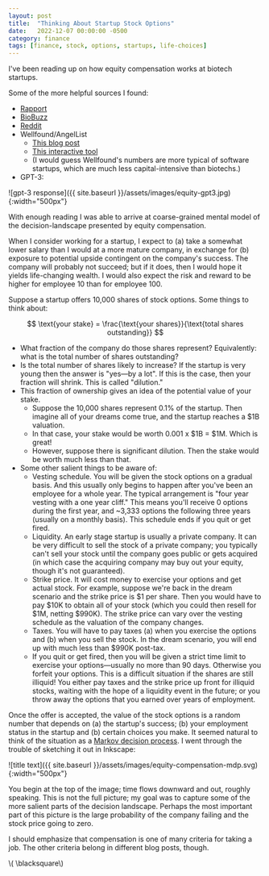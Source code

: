 ```yaml
---
layout: post
title:  "Thinking About Startup Stock Options"
date:   2022-12-07 00:00:00 -0500
category: finance
tags: [finance, stock, options, startups, life-choices] 
---
```


I've been reading up on how equity compensation works at biotech startups.

Some of the more helpful sources I found:

* [Rapport](https://rapport.bio/all-stories/value-of-equity)
* [BioBuzz](https://biobuzz.io/before-you-accept-the-job-understand-the-basics-of-stock-options-and-long-term-incentives/)
* [Reddit](https://www.reddit.com/r/biotech/comments/m1mezy/startup_equity_offer_vs_number_of_employees_vs/)
* Wellfound/AngelList
    - [This blog post](https://angel.co/blog/9-terms-youll-see-in-your-equity-offer-and-what-they-actually-mean)
    - [This interactive tool](https://angel.co/salaries)
    - (I would guess Wellfound's numbers are more typical of software startups, which are much less capital-intensive than biotechs.)
* GPT-3:

![gpt-3 response]({{ site.baseurl }}/assets/images/equity-gpt3.jpg){:width="500px"} 


With enough reading I was able to arrive at coarse-grained mental model of the decision-landscape presented by equity compensation.

When I consider working for a startup, I expect to (a) take a somewhat lower salary than I would at a more mature company, in exchange for (b) exposure to potential upside contingent on the company's success.
The company will probably not succeed; but if it does, then I would hope it yields life-changing wealth.
I would also expect the risk and reward to be higher for employee 10 than for employee 100.

Suppose a startup offers 10,000 shares of stock options. Some things to think about:

$$ \text{your stake} = \frac{\text{your shares}}{\text{total shares outstanding}} $$

* What fraction of the company do those shares represent? Equivalently: what is the total number of shares outstanding?
* Is the total number of shares likely to increase? If the startup is very young then the answer is "yes&mdash;by a lot". If this is the case, then your fraction will shrink. This is called "dilution."
* This fraction of ownership gives an idea of the potential value of your stake. 
    - Suppose the 10,000 shares represent 0.1% of the startup. Then imagine all of your dreams come true, and the startup reaches a $1B valuation. 
    - In that case, your stake would be worth 0.001 x $1B = $1M. Which is great!
    - However, suppose there is significant dilution. Then the stake would be worth much less than that.
* Some other salient things to be aware of:
    - Vesting schedule. You will be given the stock options on a gradual basis. And this usually only begins to happen after you've been an employee for a whole year.
      The typical arrangement is "four year vesting with a one year cliff." This means you'll receive 0 options during the first year, and ~3,333 options the following three years (usually on a monthly basis). This schedule ends if you quit or get fired.
    - Liquidity. An early stage startup is usually a private company. It can be very difficult to sell the stock of a private company; you typically can't sell your stock until the company goes public or gets acquired (in which case the acquiring company may buy out your equity, though it's not guaranteed).
    - Strike price. It will cost money to exercise your options and get actual stock. For example, suppose we're back in the dream scenario and the strike price is $1 per share.
      Then you would have to pay $10K to obtain all of your stock (which you could then resell for $1M, netting $990K). The strike price can vary over the vesting schedule as the valuation of the company changes.
    - Taxes. You will have to pay taxes (a) when you exercise the options and (b) when you sell the stock. In the dream scenario, you will end up with much less than $990K post-tax.
    - If you quit or get fired, then you will be given a strict time limit to exercise your options&mdash;usually no more than 90 days. Otherwise you forfeit your options. This is a difficult situation if the shares are still illiquid! You either pay taxes and the strike price up front for illiquid stocks, waiting with the hope of a liquidity event in the future; or you throw away the options that you earned over years of employment. 

Once the offer is accepted, the value of the stock options is a random number that depends on (a) the startup's success; (b) your employment status in the startup and (b) certain choices you make.
It seemed natural to think of the situation as a [Markov decision process](https://en.wikipedia.org/wiki/Markov_decision_process).
I went through the trouble of sketching it out in Inkscape:

![title text]({{ site.baseurl }}/assets/images/equity-compensation-mdp.svg){:width="500px"} 

You begin at the top of the image; time flows downward and out, roughly speaking. 
This is not the full picture; my goal was to capture some of the more salient parts of the decision landscape.
Perhaps the most important part of this picture is the large probability of the company failing and the stock price going to zero.

I should emphasize that compensation is one of many criteria for taking a job.
The other criteria belong in different blog posts, though.

\\( \blacksquare\\)  

